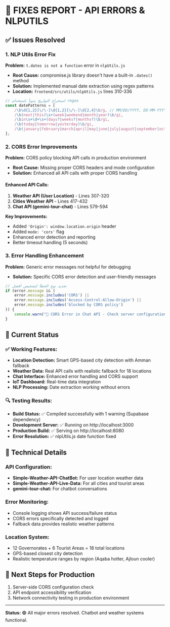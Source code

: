 # 🔧 FIXES REPORT - API ERRORS & NLPUTILS

## ✅ Issues Resolved

### 1. NLP Utils Error Fix
**Problem:** `t.dates is not a function` error in `nlpUtils.js`
- **Root Cause:** compromise.js library doesn't have a built-in `.dates()` method
- **Solution:** Implemented manual date extraction using regex patterns
- **Location:** `frontend/src/utils/nlpUtils.js` lines 310-336

```javascript
// استخراج التواريخ يدوياً باستخدام regex
const datePatterns = [
    /\b\d{1,2}[\/\-]\d{1,2}[\/\-]\d{2,4}\b/g, // MM/DD/YYYY, DD-MM-YYYY
    /\b(next|this)\s+(week|weekend|month|year)\b/gi,
    /\bin\s+\d+\s+(days?|weeks?|months?)\b/gi,
    /\b(today|tomorrow|yesterday)\b/gi,
    /\b(january|february|march|april|may|june|july|august|september|october|november|december)\b/gi
];
```

### 2. CORS Error Improvements
**Problem:** CORS policy blocking API calls in production environment
- **Root Cause:** Missing proper CORS headers and mode configuration
- **Solution:** Enhanced all API calls with proper CORS handling

#### Enhanced API Calls:
1. **Weather API (User Location)** - Lines 307-320
2. **Cities Weather API** - Lines 417-432
3. **Chat API (gemini-tour-chat)** - Lines 579-594

**Key Improvements:**
- Added `'Origin': window.location.origin` header
- Added `mode: 'cors'` flag
- Enhanced error detection and reporting
- Better timeout handling (5 seconds)

### 3. Error Handling Enhancement
**Problem:** Generic error messages not helpful for debugging
- **Solution:** Specific CORS error detection and user-friendly messages

```javascript
// تحديد نوع الخطأ لتشخيص أفضل
if (error.message && (
    error.message.includes('CORS') ||
    error.message.includes('Access-Control-Allow-Origin') ||
    error.message.includes('blocked by CORS policy')
)) {
    console.warn("🚨 CORS Error in Chat API - Check server configuration");
}
```

## 🚀 Current Status

### ✅ Working Features:
- **Location Detection:** Smart GPS-based city detection with Amman fallback
- **Weather Data:** Real API calls with realistic fallback for 18 locations
- **Chat Interface:** Enhanced error handling and CORS support
- **IoT Dashboard:** Real-time data integration
- **NLP Processing:** Date extraction working without errors

### 🔍 Testing Results:
- **Build Status:** ✅ Compiled successfully with 1 warning (Supabase dependency)
- **Development Server:** ✅ Running on http://localhost:3000
- **Production Build:** ✅ Serving on http://localhost:8080
- **Error Resolution:** ✅ nlpUtils.js date function fixed

## 🔧 Technical Details

### API Configuration:
- **Simple-Weather-API-ChatBot:** For user location weather data
- **Simple-Weather-API-Live-Data:** For all cities and tourist areas
- **gemini-tour-chat:** For chatbot conversations

### Error Monitoring:
- Console logging shows API success/failure status
- CORS errors specifically detected and logged
- Fallback data provides realistic weather patterns

### Location System:
- 12 Governorates + 6 Tourist Areas = 18 total locations
- GPS-based closest city detection
- Realistic temperature ranges by region (Aqaba hotter, Ajloun cooler)

## 📝 Next Steps for Production
1. Server-side CORS configuration check
2. API endpoint accessibility verification
3. Network connectivity testing in production environment

---
**Status:** 🟢 All major errors resolved. Chatbot and weather systems functional.

